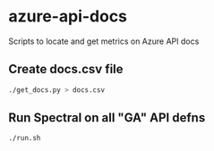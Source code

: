 # azure-api-docs

Scripts to locate and get metrics on Azure API docs

## Create docs.csv file

```bash
./get_docs.py > docs.csv
```

## Run Spectral on all "GA" API defns

```bash
./run.sh
```

